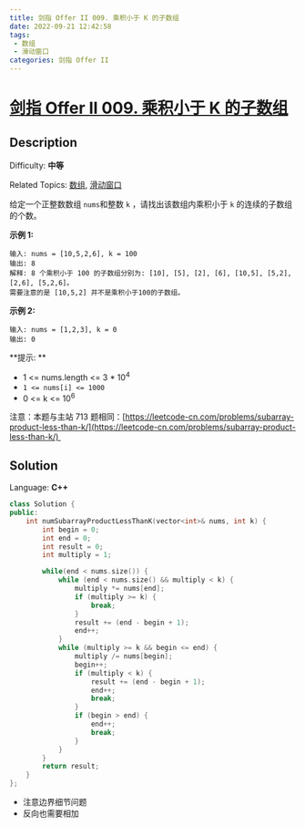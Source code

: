 ```yaml
---
title: 剑指 Offer II 009. 乘积小于 K 的子数组
date: 2022-09-21 12:42:58
tags: 
 - 数组
 - 滑动窗口
categories: 剑指 Offer II
---
```


# [剑指 Offer II 009\. 乘积小于 K 的子数组](https://leetcode.cn/problems/ZVAVXX/)

## Description

Difficulty: **中等**  

Related Topics: [数组](https://leetcode.cn/tag/array/), [滑动窗口](https://leetcode.cn/tag/sliding-window/)


给定一个正整数数组 `nums`和整数 `k` ，请找出该数组内乘积小于 `k` 的连续的子数组的个数。

**示例 1:**

```
输入: nums = [10,5,2,6], k = 100
输出: 8
解释: 8 个乘积小于 100 的子数组分别为: [10], [5], [2], [6], [10,5], [5,2], [2,6], [5,2,6]。
需要注意的是 [10,5,2] 并不是乘积小于100的子数组。
```

**示例 2:**

```
输入: nums = [1,2,3], k = 0
输出: 0
```

**提示: **

*   1 <= nums.length <= 3 * 10<sup>4</sup>
*   `1 <= nums[i] <= 1000`
*   0 <= k <= 10<sup>6</sup>

注意：本题与主站 713 题相同：[https://leetcode-cn.com/problems/subarray-product-less-than-k/](https://leetcode-cn.com/problems/subarray-product-less-than-k/) 


## Solution

Language: **C++**

```c++
class Solution {
public:
    int numSubarrayProductLessThanK(vector<int>& nums, int k) {
        int begin = 0;
        int end = 0;
        int result = 0;
        int multiply = 1;

        while(end < nums.size()) {
            while (end < nums.size() && multiply < k) {
                multiply *= nums[end];
                if (multiply >= k) {
                    break;
                }   
                result += (end - begin + 1);
                end++;
            }
            while (multiply >= k && begin <= end) {
                multiply /= nums[begin];
                begin++;
                if (multiply < k) {
                    result += (end - begin + 1);
                    end++;
                    break;
                }
                if (begin > end) {
                    end++;
                    break;
                }
            }
        }
        return result;
    }
};
```

- 注意边界细节问题
- 反向也需要相加